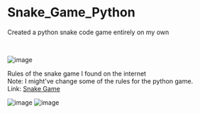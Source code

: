 # Snake_Game_Python
<p>Created a python snake code game entirely on my own</p>
<br>

![image](https://github.com/WCARL12/Snake_Game_Python/assets/139624156/ef04ba8c-df85-4f37-8b12-88e5be88e38d)


 Rules of the snake game I found on the internet <br/>
 Note: I might've change some of the rules for the python game. <br/>
 Link: <a href='https://dissonantsymphony.com/2015/04/21/snake-math-game/'>Snake Game</a>
 
![image](https://github.com/WCARL12/Snake_Game_Python/assets/139624156/162307f0-6f98-4b2b-b3e6-e11f72415b15)
![image](https://github.com/WCARL12/Snake_Game_Python/assets/139624156/a297df15-9826-4814-9ee1-2846b6f5ed8b)
